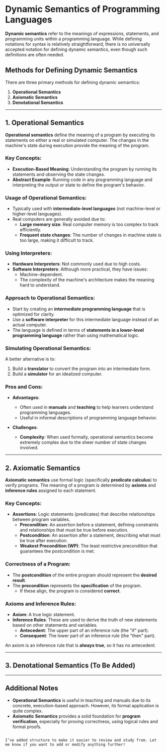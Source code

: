 # Dynamic Semantics of Programming Languages

**Dynamic semantics** refer to the meanings of expressions, statements, and programming units within a programming language. While defining notations for syntax is relatively straightforward, there is no universally accepted notation for defining dynamic semantics, even though such definitions are often needed.

## Methods for Defining Dynamic Semantics

There are three primary methods for defining dynamic semantics:

1. **Operational Semantics**
2. **Axiomatic Semantics**
3. **Denotational Semantics**

---

## 1. Operational Semantics

**Operational semantics** define the meaning of a program by executing its statements on either a real or simulated computer. The changes in the machine's state during execution provide the meaning of the program.

### Key Concepts:
- **Execution-Based Meaning**: Understanding the program by running its statements and observing the state changes.
- **Abstract Example**: Running code in any programming language and interpreting the output or state to define the program's behavior.

### Usage of Operational Semantics:
- Typically used with **intermediate-level languages** (not machine-level or higher-level languages).
- Real computers are generally avoided due to:
  - **Large memory size**: Real computer memory is too complex to track efficiently.
  - **Frequent state changes**: The number of changes in machine state is too large, making it difficult to track.

### Using Interpreters:
- **Hardware Interpreters**: Not commonly used due to high costs.
- **Software Interpreters**: Although more practical, they have issues:
  - Machine-dependent.
  - The complexity of the machine's architecture makes the meaning hard to understand.

### Approach to Operational Semantics:
- Start by creating an **intermediate programming language** that is optimized for clarity.
- Use a **software interpreter** for this intermediate language instead of an actual computer.
- The language is defined in terms of **statements in a lower-level programming language** rather than using mathematical logic.

### Simulating Operational Semantics:
A better alternative is to:
1. Build a **translator** to convert the program into an intermediate form.
2. Build a **simulator** for an idealized computer.

### Pros and Cons:
- **Advantages**:
  - Often used in **manuals** and **teaching** to help learners understand programming languages.
  - Useful in informal descriptions of programming language behavior.
  
- **Challenges**:
  - **Complexity**: When used formally, operational semantics become extremely complex due to the sheer number of state changes involved.

---

## 2. Axiomatic Semantics

**Axiomatic semantics** use formal logic (specifically **predicate calculus**) to verify programs. The meaning of a program is determined by **axioms** and **inference rules** assigned to each statement.

### Key Concepts:
- **Assertions**: Logic statements (predicates) that describe relationships between program variables.
  - **Precondition**: An assertion before a statement, defining constraints and relationships that must be true before execution.
  - **Postcondition**: An assertion after a statement, describing what must be true after execution.
  - **Weakest Precondition (WP)**: The least restrictive precondition that guarantees the postcondition is met.

### Correctness of a Program:
- The **postcondition** of the entire program should represent the **desired result**.
- The **precondition** represents the **specification** of the program.
  - If these align, the program is considered **correct**.

### Axioms and Inference Rules:
- **Axiom**: A true logic statement.
- **Inference Rules**: These are used to derive the truth of new statements based on other statements and variables.
  - **Antecedent**: The upper part of an inference rule (the "if" part).
  - **Consequent**: The lower part of an inference rule (the "then" part).

An axiom is an inference rule that is **always true**, so it has no antecedent.

---

## 3. Denotational Semantics (To Be Added)

---

## Additional Notes

- **Operational Semantics** is useful in teaching and manuals due to its concrete, execution-based approach. However, its formal application is quite complex.
- **Axiomatic Semantics** provides a solid foundation for **program verification**, especially for proving correctness, using logical rules and formal proofs.

```

I’ve added structure to make it easier to review and study from. Let me know if you want to add or modify anything further!
